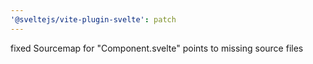 ```yaml
---
'@sveltejs/vite-plugin-svelte': patch
---
```


fixed Sourcemap for "Component.svelte" points to missing source files
